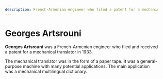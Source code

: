 ```yaml
---
description: French-Armenian engineer who filed a patent for a mechanical translator in 1933
---
```

# Georges Artsrouni
**Georges Artsrouni** was a French-Armenian engineer who filed and received a patent for a mechanical translator in 1933.

The mechanical translator was in the form of a paper tape.
It was a general-purpose machine with many potential applications.
The main application was a mechanical multilingual dictionary.

